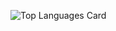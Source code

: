 ![Top Languages Card](https://github-readme-stats.vercel.app/api/top-langs/?username=midorikawaryo)
